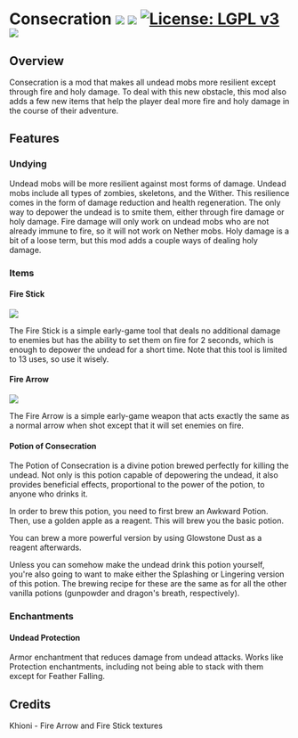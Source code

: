 # Consecration [![](http://cf.way2muchnoise.eu/versions/consecration.svg)](https://www.curseforge.com/minecraft/mc-mods/consecration) [![](http://cf.way2muchnoise.eu/short_consecration_downloads.svg)](https://www.curseforge.com/minecraft/mc-mods/consecration/files) [![License: LGPL v3](https://img.shields.io/badge/License-LGPL%20v3-blue.svg?&style=flat-square)](https://www.gnu.org/licenses/lgpl-3.0) [![](https://img.shields.io/discord/500852157503766538.svg?color=green&label=Discord&style=flat-square)](https://discord.gg/JWgrdwt)

## Overview
Consecration is a mod that makes all undead mobs more resilient except through fire and holy damage. To deal with this new obstacle, this mod also adds a few new items that help the player deal more fire and holy damage in the course of their adventure.

## Features

### Undying
Undead mobs will be more resilient against most forms of damage. Undead mobs include all types of zombies, skeletons, and the Wither. This resilience comes in the form of damage reduction and health regeneration. The only way to depower the undead is to smite them, either through fire damage or holy damage. Fire damage will only work on undead mobs who are not already immune to fire, so it will not work on Nether mobs. Holy damage is a bit of a loose term, but this mod adds a couple ways of dealing holy damage.

### Items

#### Fire Stick
![](https://i.ibb.co/QrVGdM3/2020-03-07-10-32-44.png)

The Fire Stick is a simple early-game tool that deals no additional damage to enemies but has the ability to set them on fire for 2 seconds, which is enough to depower the undead for a short time. Note that this tool is limited to 13 uses, so use it wisely.

#### Fire Arrow
![](https://i.ibb.co/pfrd894/2020-03-07-10-32-30.png)

The Fire Arrow is a simple early-game weapon that acts exactly the same as a normal arrow when shot except that it will set enemies on fire.

#### Potion of Consecration
The Potion of Consecration is a divine potion brewed perfectly for killing the undead. Not only is this potion capable of depowering the undead, it also provides beneficial effects, proportional to the power of the potion, to anyone who drinks it.

In order to brew this potion, you need to first brew an Awkward Potion. Then, use a golden apple as a reagent. This will brew you the basic potion. 

You can brew a more powerful version by using Glowstone Dust as a reagent afterwards.

Unless you can somehow make the undead drink this potion yourself, you're also going to want to make either the Splashing or Lingering version of this potion. The brewing recipe for these are the same as for all the other vanilla potions (gunpowder and dragon's breath, respectively).

### Enchantments

#### Undead Protection
Armor enchantment that reduces damage from undead attacks. Works like Protection enchantments, including not being able to stack with them except for Feather Falling.

## Credits
Khioni - Fire Arrow and Fire Stick textures
